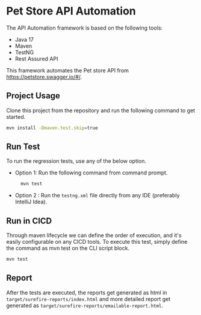 # Pet Store API Automation

The API Automation framework is based on the following tools:

* Java 17
* Maven
* TestNG
* Rest Assured API

This framework automates the Pet store API from https://petstore.swagger.io/#/.

## Project Usage

Clone this project from the repository and run the following command to get started.

```bash
mvn install -Dmaven.test.skip=true
```

## Run Test

To run the regression tests, use any of the below option.

* Option 1: Run the following command from command prompt.
    ```bash
      mvn test
    ```
* Option 2 : Run the `testng.xml` file directly from any IDE (preferably IntelliJ Idea).

## Run in CICD 

Through maven lifecycle we can define the order of execution, and it's easily configurable on any CICD tools.
To execute this test, simply define the command as mvn test on the CLI script block.

```bash
mvn test
```

## Report

After the tests are executed, the reports get generated as html in `target/surefire-reports/index.html` and more
detailed report get generated as `target/surefire-reports/emailable-report.html`.

